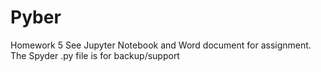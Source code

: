 # Pyber
Homework 5
See Jupyter Notebook and Word document for assignment. The Spyder .py file is for backup/support
